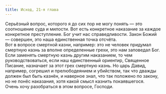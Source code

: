 ```yaml
---
title: Исход, 21-я глава
---
```


Серьёзный вопрос, которого я до сих пор не могу понять — это соотношение суда и милости.
Вот есть конкретное наказание за каждое конкретное преступление. Бог учит нас справедливости.
Закон Божий — совершен, это наша единственная точка отсчёта.  
Вот в вопросе смертной казни, например:
это не человек придумал смертную казнь за вполне определенные грехи, это нам заповедал Бог.
Если заменять смертную казнь другим наказанием, то чем руководствоваться, если наш единственный
ориентир, Священное Писание, назначает за этот грех смертную казнь. Но царь Давид, например,
согрешил и прелюбодеянием и убийством, так что дважды должен был быть казнён, и наверное знал,
что так положено по закону, но не понёс наказания, хотя какой смысл казнить покаявшегося.  
Очень хочу разобраться в этом вопросе, Господи.
